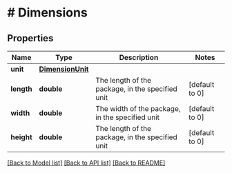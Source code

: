 # # Dimensions

## Properties

Name | Type | Description | Notes
------------ | ------------- | ------------- | -------------
**unit** | [**DimensionUnit**](DimensionUnit.md) |  |
**length** | **double** | The length of the package, in the specified unit | [default to 0]
**width** | **double** | The width of the package, in the specified unit | [default to 0]
**height** | **double** | The length of the package, in the specified unit | [default to 0]

[[Back to Model list]](../../README.md#models) [[Back to API list]](../../README.md#endpoints) [[Back to README]](../../README.md)
